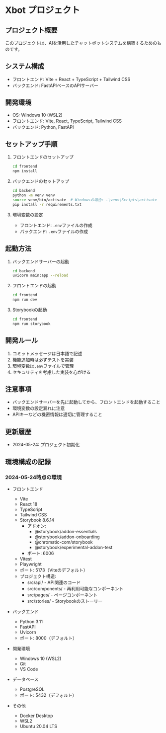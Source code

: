# Xbot プロジェクト

## プロジェクト概要
このプロジェクトは、AIを活用したチャットボットシステムを構築するためのものです。

## システム構成
- フロントエンド: Vite + React + TypeScript + Tailwind CSS
- バックエンド: FastAPIベースのAPIサーバー

## 開発環境
- OS: Windows 10 (WSL2)
- フロントエンド: Vite, React, TypeScript, Tailwind CSS
- バックエンド: Python, FastAPI

## セットアップ手順
1. フロントエンドのセットアップ
   ```bash
   cd frontend
   npm install
   ```

2. バックエンドのセットアップ
   ```bash
   cd backend
   python -m venv venv
   source venv/bin/activate  # Windowsの場合: .\venv\Scripts\activate
   pip install -r requirements.txt
   ```

3. 環境変数の設定
   - フロントエンド: `.env`ファイルの作成
   - バックエンド: `.env`ファイルの作成

## 起動方法
1. バックエンドサーバーの起動
   ```bash
   cd backend
   uvicorn main:app --reload
   ```

2. フロントエンドの起動
   ```bash
   cd frontend
   npm run dev
   ```

3. Storybookの起動
   ```bash
   cd frontend
   npm run storybook
   ```

## 開発ルール
1. コミットメッセージは日本語で記述
2. 機能追加時は必ずテストを実装
3. 環境変数は`.env`ファイルで管理
4. セキュリティを考慮した実装を心がける

## 注意事項
- バックエンドサーバーを先に起動してから、フロントエンドを起動すること
- 環境変数の設定漏れに注意
- APIキーなどの機密情報は適切に管理すること

## 更新履歴
- 2024-05-24: プロジェクト初期化

## 環境構成の記録
### 2024-05-24時点の環境
- フロントエンド
  - Vite
  - React 18
  - TypeScript
  - Tailwind CSS
  - Storybook 8.6.14
    - アドオン:
      - @storybook/addon-essentials
      - @storybook/addon-onboarding
      - @chromatic-com/storybook
      - @storybook/experimental-addon-test
    - ポート: 6006
  - Vitest
  - Playwright
  - ポート: 5173（Viteのデフォルト）
  - プロジェクト構造:
    - src/api/ - API関連のコード
    - src/components/ - 再利用可能なコンポーネント
    - src/pages/ - ページコンポーネント
    - src/stories/ - Storybookのストーリー

- バックエンド
  - Python 3.11
  - FastAPI
  - Uvicorn
  - ポート: 8000（デフォルト）

- 開発環境
  - Windows 10 (WSL2)
  - Git
  - VS Code

- データベース
  - PostgreSQL
  - ポート: 5432（デフォルト）

- その他
  - Docker Desktop
  - WSL2
  - Ubuntu 20.04 LTS 